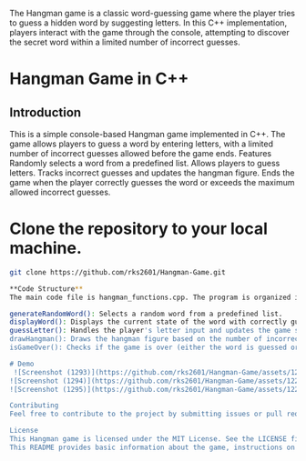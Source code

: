 The Hangman game is a classic word-guessing game where the player tries to guess a hidden word by suggesting letters. In this C++ implementation, players interact with the game through the console, attempting to discover the secret word within a limited number of incorrect guesses.
# Hangman Game in C++

## Introduction

This is a simple console-based Hangman game implemented in C++. The game allows players to guess a word by entering letters, with a limited number of incorrect guesses allowed before the game ends.
Features
Randomly selects a word from a predefined list.
Allows players to guess letters.
Tracks incorrect guesses and updates the hangman figure.
Ends the game when the player correctly guesses the word or exceeds the maximum allowed incorrect guesses.
# Clone the repository to your local machine.

```bash
git clone https://github.com/rks2601/Hangman-Game.git

**Code Structure**
The main code file is hangman_functions.cpp. The program is organized into functions for better readability and maintainability.

generateRandomWord(): Selects a random word from a predefined list.
displayWord(): Displays the current state of the word with correctly guessed letters and underscores for unknown letters.
guessLetter(): Handles the player's letter input and updates the game state accordingly.
drawHangman(): Draws the hangman figure based on the number of incorrect guesses.
isGameOver(): Checks if the game is over (either the word is guessed or too many incorrect guesses).

# Demo
 ![Screenshot (1293)](https://github.com/rks2601/Hangman-Game/assets/122681297/475c243b-8bcd-47ab-a959-4a59d2c4667c)
![Screenshot (1294)](https://github.com/rks2601/Hangman-Game/assets/122681297/624138cd-2c59-4e04-97b7-7e5ad48d4826)
![Screenshot (1295)](https://github.com/rks2601/Hangman-Game/assets/122681297/fc81abc5-8278-4a04-a7aa-ff63a8d69c98)

Contributing
Feel free to contribute to the project by submitting issues or pull requests. Bug fixes, new features, and improvements are welcome.

License
This Hangman game is licensed under the MIT License. See the LICENSE file for details.
This README provides basic information about the game, instructions on how to play, details on the code structure, and guidance for contributing and licensing. Customize it as needed based on the specific details of your Hangman game implementation.


